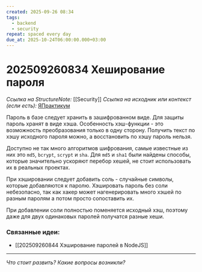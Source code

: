 ```yaml
---
created: 2025-09-26 08:34
tags:
  - backend
  - security
repeat: spaced every day
due_at: 2025-10-24T06:00:00.000+03:00
---
```

# 202509260834 Хеширование пароля

*Ссылка на StructureNote:* [[Security]]
*Ссылка на исходник или контекст (если есть):* [ЯПрактикум](https://practicum.yandex.ru/learn/backend-nodejs/courses/16b47298-e20d-4fde-9619-1ab305039a00/sprints/564238/topics/a4928f0d-5f69-4053-bea3-fa90d3a2a89f/lessons/f64ab175-1f2d-4beb-b105-b9704a51c7c8/)

Пароль в базе следует хранить в зашифрованном виде. Для защиты пароль хранят в виде хэша. Особенность хэш-функции - это возможность преобразования только в одну сторону. Получить текст по хэшу исходного пароля можно, а восстановить по хэшу пароль нельзя.

Доступно не так много алгоритмов шифрования, самые известные из них это `md5`, `bcrypt`, `scrypt` и `sha`. Для `md5` и `sha1` были найдены способы, которые значительно ускоряют перебор хешей, не стоит использовать их в реальных проектах.

При хэшировании следует добавить соль - случайные символы, которые добавляются к паролю. Хэшировать пароль без соли небезопасно, так как хакер может нагенерировать много хэшей по разным паролям а потом просто сопоставить их. 

При добавлении соли полностью поменяется исходный хэш, поэтому даже для двух одинаковых паролей получатся разные хеши.

### Связанные идеи:

* [[202509260844 Хэширование паролей в NodeJS]]
---

*Что стоит развить? Какие вопросы возникли?*
